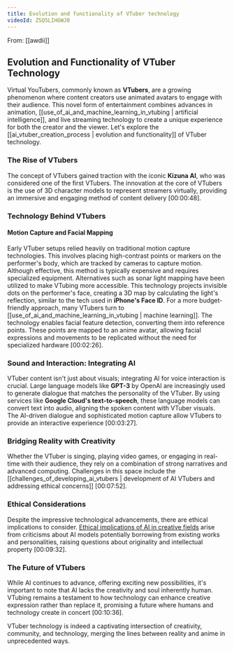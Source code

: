 ```yaml
---
title: Evolution and functionality of VTuber technology
videoId: ZSQ5LIHGWJ0
---
```


From: [[awdii]] <br/> 
## Evolution and Functionality of VTuber Technology

Virtual YouTubers, commonly known as **VTubers**, are a growing phenomenon where content creators use animated avatars to engage with their audience. This novel form of entertainment combines advances in animation, [[use_of_ai_and_machine_learning_in_vtubing | artificial intelligence]], and live streaming technology to create a unique experience for both the creator and the viewer. Let's explore the [[ai_vtuber_creation_process | evolution and functionality]] of VTuber technology.

### The Rise of VTubers

The concept of VTubers gained traction with the iconic **Kizuna AI**, who was considered one of the first VTubers. The innovation at the core of VTubers is the use of 3D character models to represent streamers virtually, providing an immersive and engaging method of content delivery <a class="yt-timestamp" data-t="00:00:48">[00:00:48]</a>.

### Technology Behind VTubers

#### Motion Capture and Facial Mapping

Early VTuber setups relied heavily on traditional motion capture technologies. This involves placing high-contrast points or markers on the performer's body, which are tracked by cameras to capture motion. Although effective, this method is typically expensive and requires specialized equipment. Alternatives such as sonar light mapping have been utilized to make VTubing more accessible. This technology projects invisible dots on the performer's face, creating a 3D map by calculating the light's reflection, similar to the tech used in **iPhone's Face ID**. For a more budget-friendly approach, many VTubers turn to [[use_of_ai_and_machine_learning_in_vtubing | machine learning]]. The technology enables facial feature detection, converting them into reference points. These points are mapped to an anime avatar, allowing facial expressions and movements to be replicated without the need for specialized hardware <a class="yt-timestamp" data-t="00:02:26">[00:02:26]</a>.

### Sound and Interaction: Integrating AI

VTuber content isn't just about visuals; integrating AI for voice interaction is crucial. Large language models like **GPT-3** by OpenAI are increasingly used to generate dialogue that matches the personality of the VTuber. By using services like **Google Cloud's text-to-speech**, these language models can convert text into audio, aligning the spoken content with VTuber visuals. The AI-driven dialogue and sophisticated motion capture allow VTubers to provide an interactive experience <a class="yt-timestamp" data-t="00:03:27">[00:03:27]</a>.

### Bridging Reality with Creativity

Whether the VTuber is singing, playing video games, or engaging in real-time with their audience, they rely on a combination of strong narratives and advanced computing. Challenges in this space include the [[challenges_of_developing_ai_vtubers | development of AI VTubers and addressing ethical concerns]] <a class="yt-timestamp" data-t="00:07:52">[00:07:52]</a>.

### Ethical Considerations

Despite the impressive technological advancements, there are ethical implications to consider. [Ethical implications of AI in creative fields](ethical_implications_of_ai_in_creative_fields) arise from criticisms about AI models potentially borrowing from existing works and personalities, raising questions about originality and intellectual property <a class="yt-timestamp" data-t="00:09:32">[00:09:32]</a>.

### The Future of VTubers

While AI continues to advance, offering exciting new possibilities, it's important to note that AI lacks the creativity and soul inherently human. VTubing remains a testament to how technology can enhance creative expression rather than replace it, promising a future where humans and technology create in concert <a class="yt-timestamp" data-t="00:10:36">[00:10:36]</a>.

VTuber technology is indeed a captivating intersection of creativity, community, and technology, merging the lines between reality and anime in unprecedented ways.